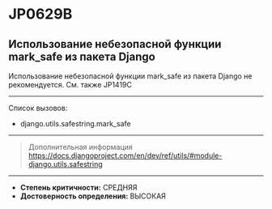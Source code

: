 # JP0629B
## Использование небезопасной функции mark_safe из пакета Django
Использование небезопасной функции mark_safe из пакета Django не рекомендуется. См. также JP1419C

---
Список вызовов:

* django.utils.safestring.mark_safe

---
> Дополнительная информация
> <https://docs.djangoproject.com/en/dev/ref/utils/#module-django.utils.safestring>
---
* __Степень критичности:__ СРЕДНЯЯ
* __Достоверность определения:__ ВЫСОКАЯ
